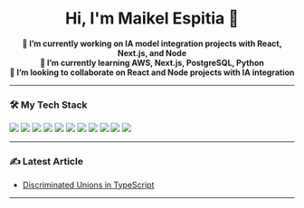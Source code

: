 <!-- Banner -->
<h1 align="center">Hi, I'm Maikel Espitia 👋</h1>

<p align="center">
  <b>🔭 I’m currently working on IA model integration projects with React, Next.js, and Node</b><br>
  <b>🌱 I’m currently learning AWS, Next.js, PostgreSQL, Python</b><br>
  <b>👯 I’m looking to collaborate on React and Node projects with IA integration</b>
</p>

---

### 🛠️ My Tech Stack

<p>
  <img src="https://img.shields.io/badge/JavaScript-JS-informational?style=flat&logo=javascript&logoColor=white&color=F7DF1E" />
  <img src="https://img.shields.io/badge/TypeScript-TS-informational?style=flat&logo=typescript&logoColor=white&color=3178C6" />
  <img src="https://img.shields.io/badge/Node.js-Node-informational?style=flat&logo=node.js&logoColor=white&color=339933" />
  <img src="https://img.shields.io/badge/React-React-informational?style=flat&logo=react&logoColor=white&color=61DAFB" />
  <img src="https://img.shields.io/badge/Next.js-Next-informational?style=flat&logo=next.js&logoColor=white&color=000000" />
  <img src="https://img.shields.io/badge/Redux-Redux-informational?style=flat&logo=redux&logoColor=white&color=764ABC" />
  <img src="https://img.shields.io/badge/TailwindCSS-Tailwind-informational?style=flat&logo=tailwind-css&logoColor=white&color=38B2AC" />
  <img src="https://img.shields.io/badge/WordPress-WordPress-informational?style=flat&logo=wordpress&logoColor=white&color=21759B" />
  <img src="https://img.shields.io/badge/PostgreSQL-PostgreSQL-informational?style=flat&logo=postgresql&logoColor=white&color=336791" />
  <img src="https://img.shields.io/badge/Figma-Figma-informational?style=flat&logo=figma&logoColor=white&color=F24E1E" />
  <img src="https://img.shields.io/badge/Photoshop-Photoshop-informational?style=flat&logo=adobe-photoshop&logoColor=white&color=31A8FF" />
</p>

---

### ✍️ Latest Article

- [Discriminated Unions in TypeScript](https://maikelev.com/articles/discriminated-union)

---

<!--
**maikelespitia/maikelespitia** is a ✨ _special_ ✨ repository because its `README.md` (this file) appears on your GitHub profile.
-->
